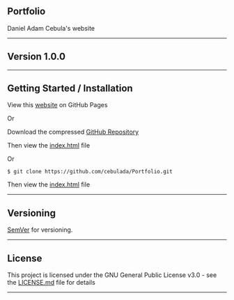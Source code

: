 ## Portfolio

Daniel Adam Cebula's website

___

## Version 1.0.0

___

## Getting Started / Installation

View this [website](https://cebulada.github.io/Portfolio/) on GitHub Pages

Or

Download the compressed [GitHub Repository](https://github.com/cebulada/Portfolio.git)

Then view the [index.html](index.html) file

Or

```
$ git clone https://github.com/cebulada/Portfolio.git
```

Then view the [index.html](index.html) file

___

## Versioning

[SemVer](http://semver.org/) for versioning.

___

## License

This project is licensed under the GNU General Public License v3.0 - see the [LICENSE.md](LICENSE.md) file for details

___